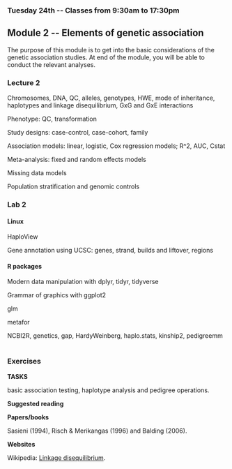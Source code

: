 ### Tuesday 24th -- Classes from 9:30am to 17:30pm

## Module 2 -- Elements of genetic association

The purpose of this module is to get into the basic considerations of the genetic association studies. At end of the module, you will be able to conduct the relevant analyses.

### Lecture 2

Chromosomes, DNA, QC, alleles, genotypes, HWE, mode of inheritance, haplotypes and linkage disequilibrium, GxG and GxE interactions

Phenotype: QC, transformation

Study designs: case-control, case-cohort, family

Association models: linear, logistic, Cox regression models; R^2, AUC, Cstat

Meta-analysis: fixed and random effects models

Missing data models

Population stratification and genomic controls

### Lab 2

#### Linux

HaploView

Gene annotation using UCSC: genes, strand, builds and liftover, regions

#### R packages

Modern data manipulation with dplyr, tidyr, tidyverse

Grammar of graphics with ggplot2

glm

metafor

NCBI2R, genetics, gap, HardyWeinberg, haplo.stats, kinship2, pedigreemm
 
### Exercises

**TASKS**

basic association testing, haplotype analysis and pedigree operations.

**Suggested reading**

**Papers/books**

Sasieni (1994), Risch & Merikangas (1996) and Balding (2006).

**Websites**

Wikipedia: [Linkage disequilibrium](https://en.wikipedia.org/wiki/Linkage_disequilibrium).
